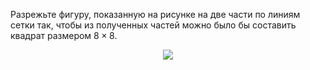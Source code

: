 Разрежьте фигуру, показанную на рисунке на две части по  линиям  сетки  так,  чтобы  из  полученных  частей можно было бы составить квадрат размером $8\times 8$.
<p align="center"><img src="http:&&matol.kz&images&19&2001_7_4.png" height=""></p>